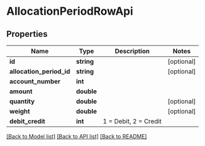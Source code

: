# AllocationPeriodRowApi

## Properties
Name | Type | Description | Notes
------------ | ------------- | ------------- | -------------
**id** | **string** |  | [optional] 
**allocation_period_id** | **string** |  | [optional] 
**account_number** | **int** |  | 
**amount** | **double** |  | 
**quantity** | **double** |  | [optional] 
**weight** | **double** |  | [optional] 
**debit_credit** | **int** | 1 &#x3D; Debit, 2 &#x3D; Credit | 

[[Back to Model list]](../README.md#documentation-for-models) [[Back to API list]](../README.md#documentation-for-api-endpoints) [[Back to README]](../README.md)


